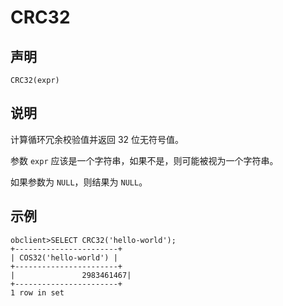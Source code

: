 CRC32 
==========================



声明 
-----------------------

```unknow
CRC32(expr)
```



说明 
-----------------------

计算循环冗余校验值并返回 32 位无符号值。

参数 `expr` 应该是一个字符串，如果不是，则可能被视为一个字符串。

如果参数为 `NULL`，则结果为 `NULL`。

示例 
-----------------------

```unknow
obclient>SELECT CRC32('hello-world');
+-----------------------+
| COS32('hello-world') |
+-----------------------+
|               2983461467|
+-----------------------+
1 row in set
```


